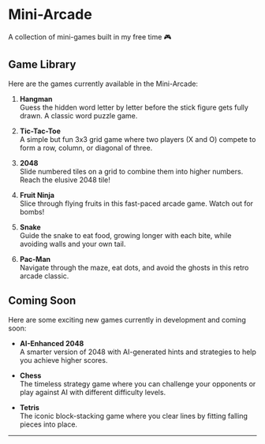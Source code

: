 # Mini-Arcade
A collection of mini-games built in my free time 🎮

## Game Library
Here are the games currently available in the Mini-Arcade:

1. **Hangman**  
   Guess the hidden word letter by letter before the stick figure gets fully drawn. A classic word puzzle game.

2. **Tic-Tac-Toe**  
   A simple but fun 3x3 grid game where two players (X and O) compete to form a row, column, or diagonal of three.

3. **2048**  
   Slide numbered tiles on a grid to combine them into higher numbers. Reach the elusive 2048 tile!

4. **Fruit Ninja**  
   Slice through flying fruits in this fast-paced arcade game. Watch out for bombs!

5. **Snake**  
   Guide the snake to eat food, growing longer with each bite, while avoiding walls and your own tail.

6. **Pac-Man**  
   Navigate through the maze, eat dots, and avoid the ghosts in this retro arcade classic.

## Coming Soon
Here are some exciting new games currently in development and coming soon:

- **AI-Enhanced 2048**  
  A smarter version of 2048 with AI-generated hints and strategies to help you achieve higher scores.

- **Chess**  
  The timeless strategy game where you can challenge your opponents or play against AI with different difficulty levels.

- **Tetris**  
  The iconic block-stacking game where you clear lines by fitting falling pieces into place.

--- 
